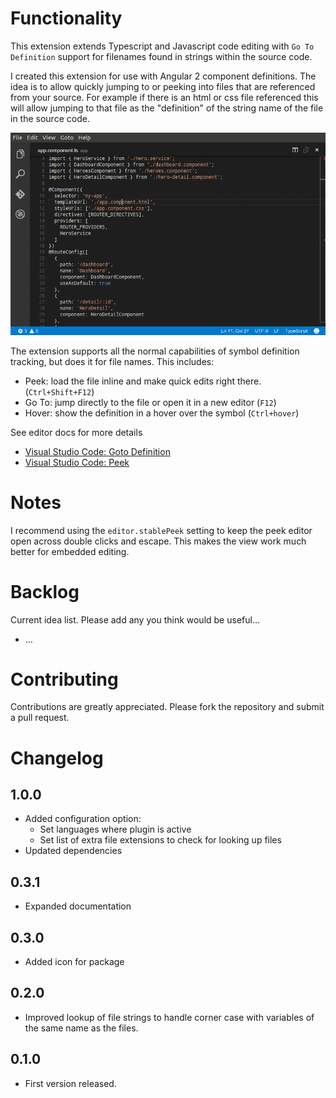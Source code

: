 # Functionality

This extension extends Typescript and Javascript code editing with `Go To Definition` support for filenames found in strings within the source code.

I created this extension for use with Angular 2 component definitions. The idea is to allow quickly jumping to or peeking into files that are referenced from your source.  For example if there is an html or css file referenced this will allow jumping to that file as the "definition" of the string name of the file in the source code.

![working](docs/working.gif)

The extension supports all the normal capabilities of symbol definition tracking, but does it for file names.  This includes:

 * Peek: load the file inline and make quick edits right there. (`Ctrl+Shift+F12`)
 * Go To: jump directly to the file or open it in a new editor (`F12`)
 * Hover: show the definition in a hover over the symbol (`Ctrl+hover`)

See editor docs for more details
 * [Visual Studio Code: Goto Definition](https://code.visualstudio.com/docs/editor/editingevolved#_go-to-definition)
 * [Visual Studio Code: Peek](https://code.visualstudio.com/docs/editor/editingevolved#_peek)

# Notes

I recommend using the `editor.stablePeek` setting to keep the peek editor open across double clicks and escape.  This makes the view work much better for embedded editing.


# Backlog

Current idea list.  Please add any you think would be useful...

  * ...

# Contributing

Contributions are greatly appreciated.  Please fork the repository and submit a pull request.

# Changelog

## 1.0.0

  * Added configuration option:
    * Set languages where plugin is active
    * Set list of extra file extensions to check for looking up files
  * Updated dependencies

## 0.3.1

  * Expanded documentation

## 0.3.0

  * Added icon for package

## 0.2.0

  * Improved lookup of file strings to handle corner case with variables of the same name as the files.

## 0.1.0

  * First version released.
